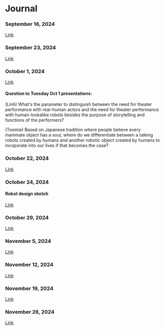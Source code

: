 # Journal
### September 16, 2024
[Link](https://github.com/LinhTran263/performingrobots/blob/main/journal.md#16-september-2024)

### September 23, 2024
[Link](https://github.com/LinhTran263/performingrobots/blob/main/journal.md#23-september-2024)

### October 1, 2024
[Link](https://github.com/LinhTran263/performingrobots/blob/main/journal.md#1-october-2024)

#### Question to Tuesday Oct 1 presentations:

(Linh) What's the parameter to distinguish between the need for theater performance with real-human actors and the need for theater performance with human-lookalike robots besides the purpose of storytelling and functions of the performers?

(Toomie) Based on Japanese tradition where people believe every inanimate object has a soul, where do we differentiate between a talking robots created by humans and another robotic object created by humans to incoporate into our lives if that becomes the case?

### October 22, 2024
[Link](https://github.com/LinhTran263/performingrobots/edit/main/journal.md#22-october-2024)

### October 24, 2024
#### Robot design sketch
[Link](https://github.com/LinhTran263/performingrobots/blob/main/journal.md#24-october-2024)

### October 29, 2024
[Link](https://github.com/LinhTran263/performingrobots/edit/main/journal.md#29-october-2024)

### November 5, 2024
[Link](https://github.com/LinhTran263/performingrobots/blob/main/journal.md#05-november-2024)

### November 12, 2024
[Link](https://github.com/LinhTran263/performingrobots/blob/main/journal.md#12-november-2024)

### November 19, 2024
[Link](https://github.com/LinhTran263/performingrobots/blob/main/journal.md#19-november-2024)

### November 26, 2024
[Link](https://github.com/LinhTran263/performingrobots/blob/main/journal.md#26-november-2024)
